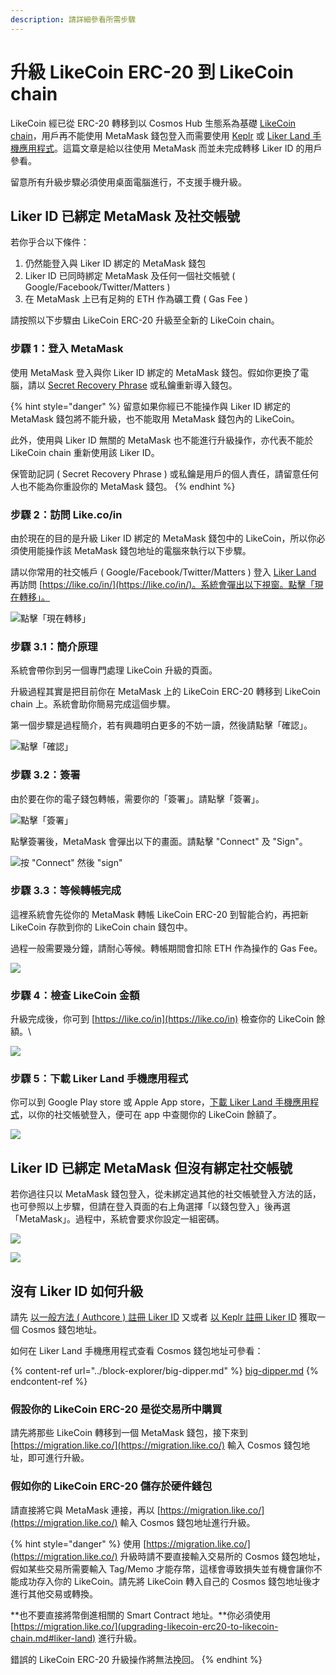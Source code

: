 ```yaml
---
description: 請詳細參看所需步驟
---
```


# 升級 LikeCoin ERC-20 到 LikeCoin chain

LikeCoin 經已從 ERC-20 轉移到以 Cosmos Hub 生態系為基礎 [LikeCoin chain](../../governance/likecoin-chain.md)，用戶再不能使用 MetaMask 錢包登入而需要使用 [Keplr](../keplr/) 或 [Liker Land 手機應用程式](https://liker.land/getapp)。這篇文章是給以往使用 MetaMask 而並未完成轉移 Liker ID 的用戶參看。

留意所有升級步驟必須使用桌面電腦進行，不支援手機升級。

## Liker ID 已綁定 MetaMask 及社交帳號

若你乎合以下條件：

1. 仍然能登入與 Liker ID 綁定的 MetaMask 錢包
2. Liker ID 已同時綁定 MetaMask 及任何一個社交帳號 ( Google/Facebook/Twitter/Matters )
3. 在 MetaMask 上已有足夠的 ETH 作為礦工費 ( Gas Fee )

請按照以下步驟由 LikeCoin ERC-20 升級至全新的 LikeCoin chain。

### 步驟 1：登入 MetaMask

使用 MetaMask 登入與你 Liker ID 綁定的 MetaMask 錢包。假如你更換了電腦，請以 [Secret Recovery Phrase](https://community.metamask.io/t/what-is-a-secret-recovery-phrase-and-how-to-keep-your-crypto-wallet-secure/3440) 或私鑰重新導入錢包。

{% hint style="danger" %}
留意如果你經已不能操作與 Liker ID 綁定的 MetaMask 錢包將不能升級，也不能取用 MetaMask 錢包內的 LikeCoin。

此外，使用與 Liker ID 無關的 MetaMask 也不能進行升級操作，亦代表不能於 LikeCoin chain 重新使用該 Liker ID。

保管助記詞 ( Secret Recovery Phrase ) 或私鑰是用戶的個人責任，請留意任何人也不能為你重設你的 MetaMask 錢包。
{% endhint %}

### 步驟 2：訪問 Like.co/in <a href="#1-likecoin" id="1-likecoin"></a>

由於現在的目的是升級 Liker ID 綁定的 MetaMask 錢包中的 LikeCoin，所以你必須使用能操作該 MetaMask 錢包地址的電腦來執行以下步驟。

請以你常用的社交帳戶 ( Google/Facebook/Twitter/Matters ) 登入 [Liker Land](https://liker.land/) 再訪問 [https://like.co/in/](https://like.co/in/)。系統會彈出以下視窗。點擊「現在轉移」。

![點擊「現在轉移」](../../../.gitbook/assets/likecoin-migration-1.png)

### 步驟 3.1：簡介原理

系統會帶你到另一個專門處理 LikeCoin 升級的頁面。

升級過程其實是把目前你在 MetaMask 上的 LikeCoin ERC-20 轉移到 LikeCoin chain 上。系統會助你簡易完成這個步驟。

第一個步驟是過程簡介，若有興趣明白更多的不妨一讀，然後請點擊「確認」。

![點擊「確認」](../../../.gitbook/assets/likecoin-migration-2.png)

### 步驟 3.2：簽署 <a href="#22" id="22"></a>

由於要在你的電子錢包轉帳，需要你的「簽署」。請點擊「簽署」。

![點擊「簽署」](../../../.gitbook/assets/likecoin-migration-3.png)

點擊簽署後，MetaMask 會彈出以下的畫面。請點擊 "Connect" 及 "Sign"。

![按 "Connect" 然後 "sign"](../../../.gitbook/assets/likecoin-migration-4.png)

### 步驟 3.3：等候轉帳完成

這裡系統會先從你的 MetaMask 轉帳 LikeCoin ERC-20 到智能合約，再把新 LikeCoin 存款到你的 LikeCoin chain 錢包中。

過程一般需要幾分鐘，請耐心等候。轉帳期間會扣除 ETH 作為操作的 Gas Fee。

![](../../../.gitbook/assets/likecoin-migration-5.png)

### 步驟 4：檢查 LikeCoin 金額 <a href="#step-3-check-your-likecoin-balance" id="step-3-check-your-likecoin-balance"></a>

&#x20;升級完成後，你可到 [https://like.co/in](https://like.co/in) 檢查你的 LikeCoin 餘額。\


![](../../../.gitbook/assets/likecoin-migration-6.png)

### 步驟 5：下載 Liker Land 手機應用程式 <a href="#liker-land" id="liker-land"></a>

你可以到 Google Play store 或 Apple App store，[下載 Liker Land 手機應用程式](https://liker.land/getapp)，以你的社交帳號登入，便可在 app 中查閱你的 LikeCoin 餘額了。

![](../../../.gitbook/assets/likecoin-migration-7.png)

## Liker ID 已綁定 MetaMask 但沒有綁定社交帳號

若你過往只以 MetaMask 錢包登入，從未綁定過其他的社交帳號登入方法的話，也可參照以上步驟，但請在登入頁面的右上角選擇「以錢包登入」後再選「MetaMask」。過程中，系統會要求你設定一組密碼。[](https://matters.news/@likecoin/my-eth-shop%E5%B0%87%E6%94%AF%E6%8F%B4%E6%96%B0%E7%89%88%E6%9C%AC%E7%9A%84like-coin-zdpuAwgQLCHC7afNfU6Cn7EuUeLT6MKUTptUGj5i9jgqPt6Kj)

![](broken-reference)

![](broken-reference)

## 沒有 Liker ID 如何升級

請先 [以一般方法 ( Authcore ) 註冊 Liker ID](../../../user-guide/liker-id/register/) 又或者 [以 Keplr 註冊 Liker ID](../../../user-guide/liker-id/register-with-keplr.md) 獲取一個 Cosmos 錢包地址。

如何在 Liker Land 手機應用程式查看 Cosmos 錢包地址可參看：

{% content-ref url="../block-explorer/big-dipper.md" %}
[big-dipper.md](../block-explorer/big-dipper.md)
{% endcontent-ref %}

### 假設你的 LikeCoin ERC-20 是從交易所中購買

請先將那些 LikeCoin 轉移到一個 MetaMask 錢包，接下來到 [https://migration.like.co/](https://migration.like.co/) 輸入 Cosmos 錢包地址，即可進行升級。

### 假如你的 LikeCoin ERC-20 儲存於硬件錢包

請直接將它與 MetaMask 連接，再以 [https://migration.like.co/](https://migration.like.co/) 輸入 Cosmos 錢包地址進行升級。

{% hint style="danger" %}
使用 [https://migration.like.co/](https://migration.like.co/) 升級時請不要直接輸入交易所的 Cosmos 錢包地址，假如某些交易所需要輸入 Tag/Memo 才能存幣，這樣會導致損失並有機會讓你不能成功存入你的 LikeCoin。請先將 LikeCoin 轉入自己的 Cosmos 錢包地址後才進行其他交易或轉換。

**也不要直接將幣倒進相關的 Smart Contract 地址。**你必須使用 [https://migration.like.co/](upgrading-likecoin-erc20-to-likecoin-chain.md#liker-land) 進行升級。

錯誤的 LikeCoin ERC-20 升級操作將無法挽回。
{% endhint %}

